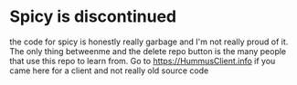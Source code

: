 # Spicy is discontinued

the code for spicy is honestly really garbage and I'm not really proud of it. The only thing betweenme and the delete repo button is the many people that use this repo to learn from. Go to https://HummusClient.info if you came here for a client and not really old source code


